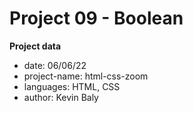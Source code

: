 # Project 09 - Boolean

**Project data**

* date: 06/06/22
* project-name: html-css-zoom
* languages: HTML, CSS
* author: Kevin Baly